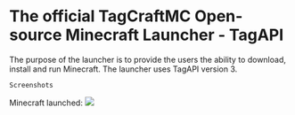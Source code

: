 # The official TagCraftMC Open-source Minecraft Launcher - TagAPI
The purpose of the launcher is to provide the users the ability to download, install and run Minecraft. The launcher uses TagAPI version 3.

```Screenshots```

Minecraft launched:
![](https://raw.githubusercontent.com/ammarx/TagLauncher_3/master/_html_/run.png)

